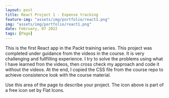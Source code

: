 ```yaml
---
layout: post
title: React Project 1 - Expense tracking  
feature-img: "assets/img/portfolio/react1.png"
img: "assets/img/portfolio/react1.png"
date: February, 07 2022
tags: [Page]
---
```



This is the first React app in the Packt training series. This project was completed under guidance from the videos in the course. It is very challenging and fullfilling experience. I try to solve the problems using what I have learned fron the videos, then cross check my approach and code it without the videos. At the end, I copied the CSS file from the course repo to achieve consistence look with the course material. 

Use this area of the page to describe your project. 
The icon above is part of a free icon set by Flat Icons. 
